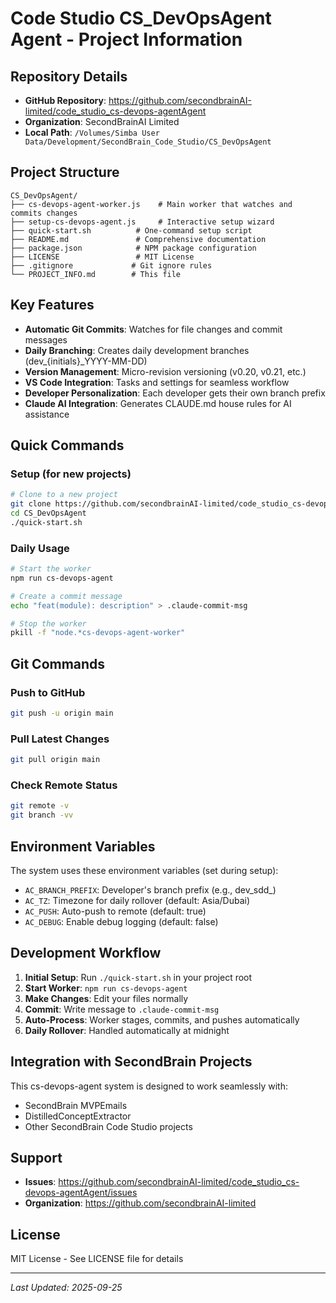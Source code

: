 # Code Studio CS_DevOpsAgent Agent - Project Information

## Repository Details

- **GitHub Repository**: https://github.com/secondbrainAI-limited/code_studio_cs-devops-agentAgent
- **Organization**: SecondBrainAI Limited
- **Local Path**: `/Volumes/Simba User Data/Development/SecondBrain_Code_Studio/CS_DevOpsAgent`

## Project Structure

```
CS_DevOpsAgent/
├── cs-devops-agent-worker.js    # Main worker that watches and commits changes
├── setup-cs-devops-agent.js     # Interactive setup wizard
├── quick-start.sh          # One-command setup script
├── README.md               # Comprehensive documentation
├── package.json            # NPM package configuration
├── LICENSE                 # MIT License
├── .gitignore             # Git ignore rules
└── PROJECT_INFO.md        # This file
```

## Key Features

- **Automatic Git Commits**: Watches for file changes and commit messages
- **Daily Branching**: Creates daily development branches (dev_{initials}_YYYY-MM-DD)
- **Version Management**: Micro-revision versioning (v0.20, v0.21, etc.)
- **VS Code Integration**: Tasks and settings for seamless workflow
- **Developer Personalization**: Each developer gets their own branch prefix
- **Claude AI Integration**: Generates CLAUDE.md house rules for AI assistance

## Quick Commands

### Setup (for new projects)
```bash
# Clone to a new project
git clone https://github.com/secondbrainAI-limited/code_studio_cs-devops-agentAgent.git CS_DevOpsAgent
cd CS_DevOpsAgent
./quick-start.sh
```

### Daily Usage
```bash
# Start the worker
npm run cs-devops-agent

# Create a commit message
echo "feat(module): description" > .claude-commit-msg

# Stop the worker
pkill -f "node.*cs-devops-agent-worker"
```

## Git Commands

### Push to GitHub
```bash
git push -u origin main
```

### Pull Latest Changes
```bash
git pull origin main
```

### Check Remote Status
```bash
git remote -v
git branch -vv
```

## Environment Variables

The system uses these environment variables (set during setup):

- `AC_BRANCH_PREFIX`: Developer's branch prefix (e.g., dev_sdd_)
- `AC_TZ`: Timezone for daily rollover (default: Asia/Dubai)
- `AC_PUSH`: Auto-push to remote (default: true)
- `AC_DEBUG`: Enable debug logging (default: false)

## Development Workflow

1. **Initial Setup**: Run `./quick-start.sh` in your project root
2. **Start Worker**: `npm run cs-devops-agent`
3. **Make Changes**: Edit your files normally
4. **Commit**: Write message to `.claude-commit-msg`
5. **Auto-Process**: Worker stages, commits, and pushes automatically
6. **Daily Rollover**: Handled automatically at midnight

## Integration with SecondBrain Projects

This cs-devops-agent system is designed to work seamlessly with:
- SecondBrain MVPEmails
- DistilledConceptExtractor
- Other SecondBrain Code Studio projects

## Support

- **Issues**: https://github.com/secondbrainAI-limited/code_studio_cs-devops-agentAgent/issues
- **Organization**: https://github.com/secondbrainAI-limited

## License

MIT License - See LICENSE file for details

---

*Last Updated: 2025-09-25*